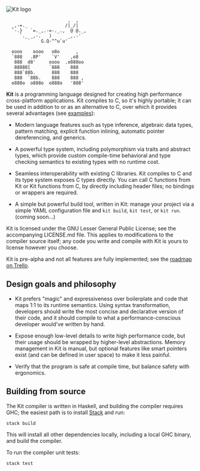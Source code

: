 ![Kit logo](https://raw.githubusercontent.com/kitlang/kit/master/assets/logo-512.png)

```ascii
                       ,  ,
  _,-=._              /|_/|
  `-.}   `=._,.-=-._.,  @ @._,
     `._ _,-.   )      _,.-'
        `    G.Q-^^u`u'

  oooo    oooo   o8o      ,
  `888   .8P'    `V'    ,o8
   888  d8'     oooo  .o888oo
   88888[       `888    888
   888`88b.      888    888
   888  `88b.    888    888 ,
  o888o  o888o  o888o   '888'
```

**Kit** is a programming language designed for creating high performance cross-platform applications. Kit compiles to C, so it's highly portable; it can be used in addition to or as an alternative to C, over which it provides several advantages (see [examples](https://github.com/kitlang/kit/blob/master/EXAMPLES.md)):

* Modern language features such as type inference, algebraic data types, pattern matching, explicit function inlining, automatic pointer dereferencing, and generics.

* A powerful type system, including polymorphism via traits and abstract types, which provide custom compile-time behavioral and type checking semantics to existing types with no runtime cost.

* Seamless interoperability with existing C libraries. Kit compiles to C and its type system exposes C types directly. You can call C functions from Kit or Kit functions from C, by directly including header files; no bindings or wrappers are required.

* A simple but powerful build tool, written in Kit: manage your project via a simple YAML configuration file and `kit build`, `kit test`, or `kit run`. (coming soon...)

Kit is licensed under the GNU Lesser General Public License; see the accompanying LICENSE.md file. This applies to modifications to the compiler source itself; any code you write and compile with Kit is yours to license however you choose.

Kit is pre-alpha and not all features are fully implemented; see the [roadmap on Trello](https://trello.com/b/Bn9H0fzk/kit).


Design goals and philosophy
---------------------------

- Kit prefers "magic" and expressiveness over boilerplate and code that maps 1:1 to its runtime semantics. Using syntax transformation, developers should write the most concise and declarative version of their code, and it should compile to what a performance-conscious developer would've written by hand.

- Expose enough low-level details to write high performance code, but their usage should be wrapped by higher-level abstractions. Memory management in Kit is manual, but optional features like smart pointers exist (and can be defined in user space) to make it less painful.

- Verify that the program is safe at compile time, but balance safety with ergonomics.


Building from source
--------------------

The Kit compiler is written in Haskell, and building the compiler requires GHC; the easiest path is to install [Stack](https://docs.haskellstack.org/en/stable/README/) and run:

    stack build

This will install all other dependencies locally, including a local GHC binary, and build the compiler.

To run the compiler unit tests:

    stack test
